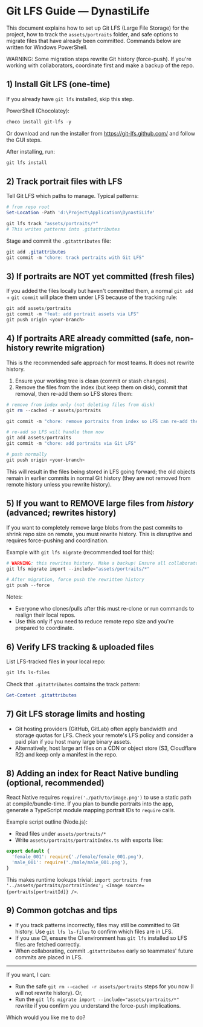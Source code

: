 # Git LFS Guide — DynastiLife

This document explains how to set up Git LFS (Large File Storage) for the project, how to track the `assets/portraits` folder, and safe options to migrate files that have already been committed. Commands below are written for Windows PowerShell.

WARNING: Some migration steps rewrite Git history (force-push). If you're working with collaborators, coordinate first and make a backup of the repo.

## 1) Install Git LFS (one-time)

If you already have `git lfs` installed, skip this step.

PowerShell (Chocolatey):

```powershell
choco install git-lfs -y
```

Or download and run the installer from https://git-lfs.github.com/ and follow the GUI steps.

After installing, run:

```powershell
git lfs install
```

## 2) Track portrait files with LFS

Tell Git LFS which paths to manage. Typical patterns:

```powershell
# from repo root
Set-Location -Path 'd:\Project\Application\DynastiLife'

git lfs track "assets/portraits/*"
# This writes patterns into .gitattributes
```

Stage and commit the `.gitattributes` file:

```powershell
git add .gitattributes
git commit -m "chore: track portraits with Git LFS"
```

## 3) If portraits are NOT yet committed (fresh files)

If you added the files locally but haven't committed them, a normal `git add` + `git commit` will place them under LFS because of the tracking rule:

```powershell
git add assets/portraits
git commit -m "feat: add portrait assets via LFS"
git push origin <your-branch>
```

## 4) If portraits ARE already committed (safe, non-history rewrite migration)

This is the recommended safe approach for most teams. It does not rewrite history.

1. Ensure your working tree is clean (commit or stash changes).
2. Remove the files from the index (but keep them on disk), commit that removal, then re-add them so LFS stores them:

```powershell
# remove from index only (not deleting files from disk)
git rm --cached -r assets/portraits

git commit -m "chore: remove portraits from index so LFS can re-add them"

# re-add so LFS will handle them now
git add assets/portraits
git commit -m "chore: add portraits via Git LFS"

# push normally
git push origin <your-branch>
```

This will result in the files being stored in LFS going forward; the old objects remain in earlier commits in normal Git history (they are not removed from remote history unless you rewrite history).

## 5) If you want to REMOVE large files from *history* (advanced; rewrites history)

If you want to completely remove large blobs from the past commits to shrink repo size on remote, you must rewrite history. This is disruptive and requires force-pushing and coordination.

Example with `git lfs migrate` (recommended tool for this):

```powershell
# WARNING: this rewrites history. Make a backup! Ensure all collaborators know to reclone.
git lfs migrate import --include="assets/portraits/*"

# After migration, force push the rewritten history
git push --force
```

Notes:
- Everyone who clones/pulls after this must re-clone or run commands to realign their local repos.
- Use this only if you need to reduce remote repo size and you're prepared to coordinate.

## 6) Verify LFS tracking & uploaded files

List LFS-tracked files in your local repo:

```powershell
git lfs ls-files
```

Check that `.gitattributes` contains the track pattern:

```powershell
Get-Content .gitattributes
```

## 7) Git LFS storage limits and hosting

- Git hosting providers (GitHub, GitLab) often apply bandwidth and storage quotas for LFS. Check your remote's LFS policy and consider a paid plan if you host many large binary assets.
- Alternatively, host large art files on a CDN or object store (S3, Cloudflare R2) and keep only a manifest in the repo.

## 8) Adding an index for React Native bundling (optional, recommended)

React Native requires `require('./path/to/image.png')` to use a static path at compile/bundle-time. If you plan to bundle portraits into the app, generate a TypeScript module mapping portrait IDs to `require` calls.

Example script outline (Node.js):

- Read files under `assets/portraits/*`
- Write `assets/portraits/portraitIndex.ts` with exports like:

```ts
export default {
  'female_001': require('./female/female_001.png'),
  'male_001': require('./male/male_001.png'),
}
```

This makes runtime lookups trivial: `import portraits from '../assets/portraits/portraitIndex'; <Image source={portraits[portraitId]} />`.

## 9) Common gotchas and tips

- If you track patterns incorrectly, files may still be committed to Git history. Use `git lfs ls-files` to confirm which files are in LFS.
- If you use CI, ensure the CI environment has `git lfs` installed so LFS files are fetched correctly.
- When collaborating, commit `.gitattributes` early so teammates' future commits are placed in LFS.

---

If you want, I can:
- Run the safe `git rm --cached -r assets/portraits` steps for you now (I will not rewrite history). Or,
- Run the `git lfs migrate import --include="assets/portraits/*"` rewrite if you confirm you understand the force-push implications.

Which would you like me to do?